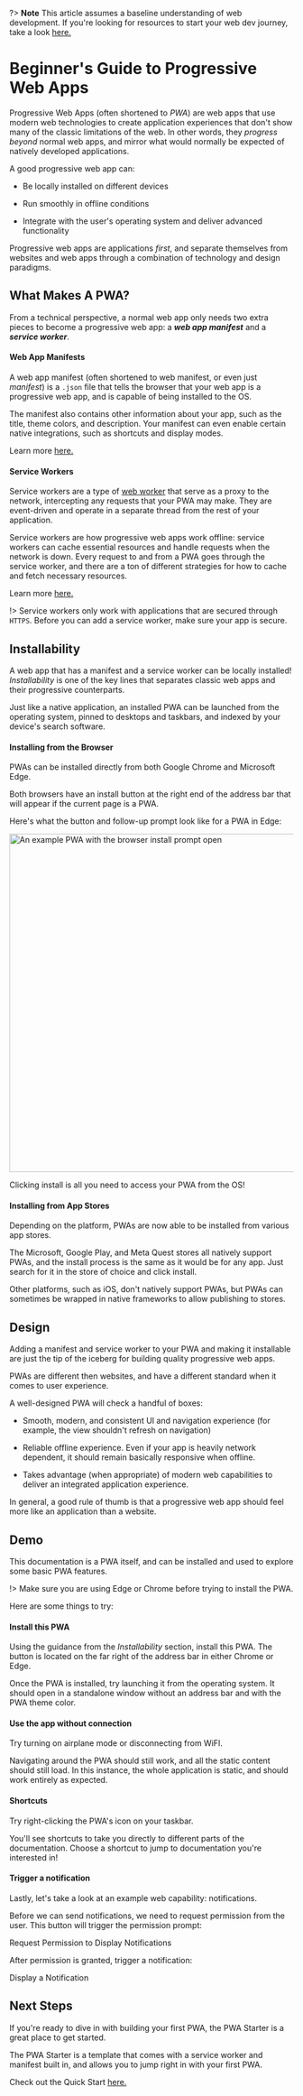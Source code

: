 ?> **Note** This article assumes a baseline understanding of web development. If you're looking for resources to start your web dev journey, take a look [here.](https://developer.mozilla.org/en-US/docs/Learn/Getting_started_with_the_web)

# Beginner's Guide to Progressive Web Apps

Progressive Web Apps (often shortened to *PWA*) are web apps that use modern web technologies to create application experiences that don't show many of the classic limitations of the web.
In other words, they *progress beyond* normal web apps, and mirror what would normally be expected of natively developed applications.

A good progressive web app can:

- Be locally installed on different devices

- Run smoothly in offline conditions

- Integrate with the user's operating system and deliver advanced functionality

Progressive web apps are applications *first*, and separate themselves from websites and web apps through a combination of technology and design paradigms.

## What Makes A PWA?
From a technical perspective, a normal web app only needs two extra pieces to become a progressive web app: a ***web app manifest*** and a ***service worker***.

#### Web App Manifests
A web app manifest (often shortened to web manifest, or even just *manifest*) is a `.json` file that tells the browser that your web app is a progressive web app, and is capable of being installed to the OS.

The manifest also contains other information about your app, such as the title, theme colors, and description. Your manifest can even enable certain native integrations, such as shortcuts and display modes.

Learn more [here.](https://developer.mozilla.org/en-US/docs/Web/Manifest)

#### Service Workers
Service workers are a type of [web worker](https://developer.mozilla.org/en-US/docs/Web/API/Web_Workers_API/Using_web_workers) that serve as a proxy to the network, intercepting any requests that your PWA may make. 
They are event-driven and operate in a separate thread from the rest of your application.

Service workers are how progressive web apps work offline: service workers can cache essential resources and handle requests when the network is down. 
Every request to and from a PWA goes through the service worker, and there are a ton of different strategies for how to cache and fetch necessary resources.

Learn more [here.](https://developer.mozilla.org/en-US/docs/Web/API/Service_Worker_API)

!> Service workers only work with applications that are secured through `HTTPS`. Before you can add a service worker, make sure your app is secure.

## Installability

A web app that has a manifest and a service worker can be locally installed! *Installability* is one of the key lines that separates classic web apps and their progressive counterparts.

Just like a native application, an installed PWA can be launched from the operating system, pinned to desktops and taskbars, and indexed by your device's search software.

#### Installing from the Browser

PWAs can be installed directly from both Google Chrome and Microsoft Edge.

Both browsers have an install button at the right end of the address bar that will appear if the current page is a PWA. 

Here's what the button and follow-up prompt look like for a PWA in Edge:

<div class="docs-image">
   <img src="assets/home/beginners/install-prompt.png" alt="An example PWA with the browser install prompt open" width=600>
</div>

Clicking install is all you need to access your PWA from the OS!

#### Installing from App Stores

Depending on the platform, PWAs are now able to be installed from various app stores.

The Microsoft, Google Play, and Meta Quest stores all natively support PWAs, and the install process is the same as it would be for any app. Just search for it in the store of choice and click install.

Other platforms, such as iOS, don't natively support PWAs, but PWAs can sometimes be wrapped in native frameworks to allow publishing to stores.

## Design

Adding a manifest and service worker to your PWA and making it installable are just the tip of the iceberg for building quality progressive web apps.

PWAs are different then websites, and have a different standard when it comes to user experience.

A well-designed PWA will check a handful of boxes:

- Smooth, modern, and consistent UI and navigation experience (for example, the view shouldn't refresh on navigation)

- Reliable offline experience. Even if your app is heavily network dependent, it should remain basically responsive when offline.

- Takes advantage (when appropriate) of modern web capabilities to deliver an integrated application experience. 


In general, a good rule of thumb is that a progressive web app should feel more like an application than a website.


## Demo

This documentation is a PWA itself, and can be installed and used to explore some basic PWA features.

!> Make sure you are using Edge or Chrome before trying to install the PWA.

Here are some things to try:


#### Install this PWA

Using the guidance from the *Installability* section, install this PWA. The button is located on the far right of the address bar in either Chrome or Edge.

Once the PWA is installed, try launching it from the operating system. It should open in a standalone window without an address bar and with the PWA theme color.

#### Use the app without connection

Try turning on airplane mode or disconnecting from WiFI.

Navigating around the PWA should still work, and all the static content should still load.
In this instance, the whole application is static, and should work entirely as expected.

#### Shortcuts

Try right-clicking the PWA's icon on your taskbar.

You'll see shortcuts to take you directly to different parts of the documentation. Choose a shortcut to jump to documentation you're interested in!

#### Trigger a notification

Lastly, let's take a look at an example web capability: notifications.

Before we can send notifications, we need to request permission from the user. This button will trigger the permission prompt:

<sl-button id="permission-button"> Request Permission to Display Notifications </sl-button>

After permission is granted, trigger a notification:

<sl-button id="notification-button"> Display a Notification </sl-button>

<script>
   const permissionButton = document.querySelector('#permission-button');
   const notificationButton = document.querySelector('#notification-button');
   permissionButton.addEventListener("click", () => {
      Notification.requestPermission().then(permission => {
         if (permission === "granted") {
            console.log("The user accepted");
         }
      });
   });

   notificationButton.addEventListener("click", () => {
         var notif = new Notification("Hello, World!");
   });
</script>


## Next Steps

If you're ready to dive in with building your first PWA, the PWA Starter is a great place to get started.

The PWA Starter is a template that comes with a service worker and manifest built in, and allows you to jump right in with your first PWA. 

Check out the Quick Start [here.](/starter/quick-start)



